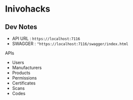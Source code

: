# Inivohacks


## Dev Notes

- API URL : `https://localhost:7116`
- SWAGGER : `"https://localhost:7116/swagger/index.html`

APIs
- Users 
- Manufacturers
- Products
- Permissions
- Certificates
- Scans
- Codes

